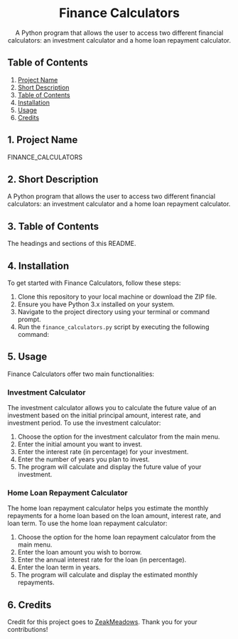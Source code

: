 <div align="center">
  <h1>Finance Calculators</h1>
  <p>A Python program that allows the user to access two different financial calculators: an investment calculator and a home loan repayment calculator.</p>
</div>

## Table of Contents

1. [Project Name](#1-project-name)
2. [Short Description](#2-short-description)
3. [Table of Contents](#3-table-of-contents)
4. [Installation](#4-installation)
5. [Usage](#5-usage)
6. [Credits](#6-credits)

## 1. Project Name

FINANCE_CALCULATORS

## 2. Short Description

A Python program that allows the user to access two different financial calculators: an investment calculator and a home loan repayment calculator.

## 3. Table of Contents

The headings and sections of this README.

## 4. Installation

To get started with Finance Calculators, follow these steps:

1. Clone this repository to your local machine or download the ZIP file.
2. Ensure you have Python 3.x installed on your system.
3. Navigate to the project directory using your terminal or command prompt.
4. Run the `finance_calculators.py` script by executing the following command:

## 5. Usage

Finance Calculators offer two main functionalities:

### Investment Calculator

The investment calculator allows you to calculate the future value of an investment based on the initial principal amount, interest rate, and investment period. To use the investment calculator:

1. Choose the option for the investment calculator from the main menu.
2. Enter the initial amount you want to invest.
3. Enter the interest rate (in percentage) for your investment.
4. Enter the number of years you plan to invest.
5. The program will calculate and display the future value of your investment.

### Home Loan Repayment Calculator

The home loan repayment calculator helps you estimate the monthly repayments for a home loan based on the loan amount, interest rate, and loan term. To use the home loan repayment calculator:

1. Choose the option for the home loan repayment calculator from the main menu.
2. Enter the loan amount you wish to borrow.
3. Enter the annual interest rate for the loan (in percentage).
4. Enter the loan term in years.
5. The program will calculate and display the estimated monthly repayments.

## 6. Credits

Credit for this project goes to [ZeakMeadows](https://github.com/ZeakMeadows). Thank you for your contributions!